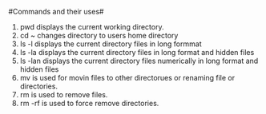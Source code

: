 #Commands and their uses#

1. pwd displays the current working directory.
2. cd ~ changes directory to users home directory
3. ls -l displays the current directory files in long formmat
4. ls -la displays the current directory files in long format and hidden files
5. ls -lan displays the current directory files numerically in long format and hidden files
6. mv is used for movin files to other directorues or renaming file or directories.
7. rm is used to remove files.
8. rm -rf is used to force remove directories.
